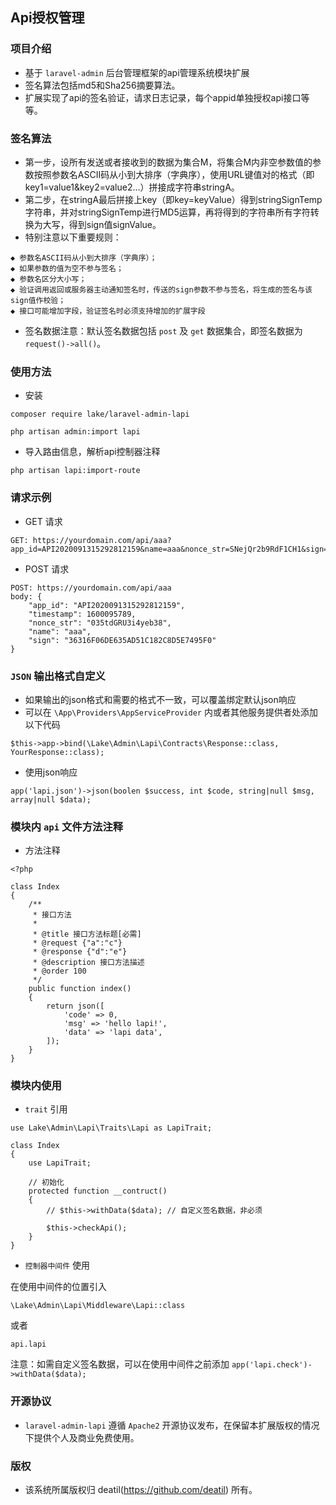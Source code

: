 ## Api授权管理


### 项目介绍

*  基于 `laravel-admin` 后台管理框架的api管理系统模块扩展
*  签名算法包括md5和Sha256摘要算法。
*  扩展实现了api的签名验证，请求日志记录，每个appid单独授权api接口等等。


### 签名算法

*  第一步，设所有发送或者接收到的数据为集合M，将集合M内非空参数值的参数按照参数名ASCII码从小到大排序（字典序），使用URL键值对的格式（即key1=value1&key2=value2…）拼接成字符串stringA。 
*  第二步，在stringA最后拼接上key（即key=keyValue）得到stringSignTemp字符串，并对stringSignTemp进行MD5运算，再将得到的字符串所有字符转换为大写，得到sign值signValue。
*  特别注意以下重要规则： 
~~~
◆ 参数名ASCII码从小到大排序（字典序）；
◆ 如果参数的值为空不参与签名；
◆ 参数名区分大小写；
◆ 验证调用返回或服务器主动通知签名时，传送的sign参数不参与签名，将生成的签名与该sign值作校验；
◆ 接口可能增加字段，验证签名时必须支持增加的扩展字段 
~~~
*  签名数据注意：默认签名数据包括 `post` 及 `get` 数据集合，即签名数据为 `request()->all()`。


### 使用方法 

*  安装
~~~
composer require lake/laravel-admin-lapi

php artisan admin:import lapi
~~~

*  导入路由信息，解析api控制器注释
~~~
php artisan lapi:import-route
~~~


### 请求示例 

*  GET 请求
~~~
GET: https://yourdomain.com/api/aaa?app_id=API2020091315292812159&name=aaa&nonce_str=SNejQr2b9RdF1CH1&sign=B28ED49A3EF7CEB615AE735608039562&timestamp=1600095342
~~~

*  POST 请求
~~~
POST: https://yourdomain.com/api/aaa 
body: { 
    "app_id": "API2020091315292812159", 
    "timestamp": 1600095789, 
    "nonce_str": "035tdGRU3i4yeb38", 
    "name": "aaa", 
    "sign": "36316F06DE635AD51C182C8D5E7495F0" 
}
~~~


### `JSON` 输出格式自定义 

*  如果输出的json格式和需要的格式不一致，可以覆盖绑定默认json响应
*  可以在 `\App\Providers\AppServiceProvider` 内或者其他服务提供者处添加以下代码
~~~
$this->app->bind(\Lake\Admin\Lapi\Contracts\Response::class, YourResponse::class);
~~~
*  使用json响应
~~~
app('lapi.json')->json(boolen $success, int $code, string|null $msg, array|null $data);
~~~


### 模块内 `api` 文件方法注释

*  方法注释
~~~
<?php

class Index
{
    /**
     * 接口方法
     *
     * @title 接口方法标题[必需]
     * @request {"a":"c"}
     * @response {"d":"e"}
     * @description 接口方法描述
     * @order 100
     */
    public function index()
    {
        return json([
            'code' => 0,
            'msg' => 'hello lapi!',
            'data' => 'lapi data',
        ]);
    }
}

~~~


### 模块内使用 

*  `trait` 引用
~~~
use Lake\Admin\Lapi\Traits\Lapi as LapiTrait;

class Index
{
    use LapiTrait;

    // 初始化
    protected function __contruct()
    {
        // $this->withData($data); // 自定义签名数据，非必须
        
        $this->checkApi();
    }
}
~~~

*  `控制器中间件` 使用

在使用中间件的位置引入
~~~
\Lake\Admin\Lapi\Middleware\Lapi::class
~~~
或者
~~~
api.lapi
~~~
注意：如需自定义签名数据，可以在使用中间件之前添加 `app('lapi.check')->withData($data);`

### 开源协议

*  `laravel-admin-lapi` 遵循 `Apache2` 开源协议发布，在保留本扩展版权的情况下提供个人及商业免费使用。 


### 版权

*  该系统所属版权归 deatil(https://github.com/deatil) 所有。
